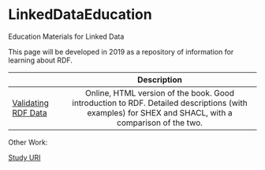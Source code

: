 # LinkedDataEducation
Education Materials for Linked Data

This page will be developed in 2019 as a repository of information for learning about RDF.




|               | Description   |
| ------------- |:-------------:|
| [Validating RDF Data](http://book.validatingrdf.com/)  | Online, HTML version of the book. Good introduction to RDF. Detailed descriptions (with examples) for SHEX and SHACL, with a comparison of the two.|

Other Work:

[Study URI](./doc/StudyURI.md)
